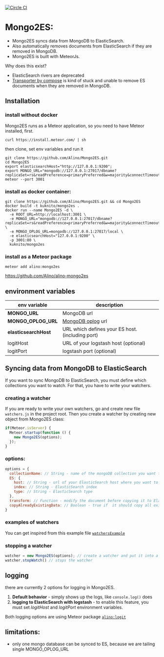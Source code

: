 [![Circle CI](https://circleci.com/gh/Alino/Mongo2ES/tree/master.svg?style=svg)](https://circleci.com/gh/Alino/Mongo2ES/tree/master)
# Mongo2ES:
- Mongo2ES syncs data from MongoDB to ElasticSearch.
- Also automatically removes documents from ElasticSearch if they are removed in MongoDB.
- Mongo2ES is built with MeteorJs.


Why does this exist?
- ElasticSearch rivers are deprecated
- [Transporter by compose](https://github.com/compose/transporter) is kind of stuck and unable to remove ES documents when they are removed in MongoDB.

## Installation
### install without docker
Mongo2ES runs as a Meteor application, so you need to have Meteor installed, first.
```shell
curl https://install.meteor.com/ | sh
```
then clone, set env variables and run it
```shell
git clone https://github.com/Alino/Mongo2ES.git
cd Mongo2ES
export elasticsearchHost="http://127.0.0.1:9200";
export MONGO_URL="mongodb://127.0.0.1:27017/dbname?replicaSet=rs&readPreference=primaryPreferred&w=majority&connectTimeoutMS=60000&socketTimeoutMS=60000"
meteor --port 3001
```
### install as docker container:
```shell
git clone https://github.com/Alino/Mongo2ES.git && cd Mongo2ES
docker build -t kuknito/mongo2es .
docker run --name Mongo2ES -d \
  -e ROOT_URL=http://localhost:3001 \
  -e MONGO_URL="mongodb://127.0.0.1:27017/dbname?replicaSet=rs&readPreference=primaryPreferred&w=majority&connectTimeoutMS=60000&socketTimeoutMS=60000" \
  -e MONGO_OPLOG_URL=mongodb://127.0.0.1:27017/local \
  -e elasticsearchHost="127.0.0.1:9200" \
  -p 3001:80 \
  kuknito/mongo2es
```

### install as a Meteor package
```
meteor add alino:mongo2es
```

https://github.com/Alino/alino-mongo2es

## environment variables
env variable          | description
----------------------|---------------------
**MONGO_URL**         | MongoDB url
**MONGO_OPLOG_URL**   | <a href="https://docs.mongodb.org/manual/core/replica-set-oplog/" target="_blank">MongoDB oplog</a> url
**elasticsearchHost** | URL which defines your ES host. (including port)
logitHost             | URL of your logstash host (optional)
logitPort             | logstash port (optional)


## Syncing data from MongoDB to ElasticSearch
If you want to sync MongoDB to ElasticSearch, you must define which collections you want to watch.
For that, you have to write your watchers.

### creating a watcher
If you are ready to write your own watchers,
go and create new file ```watchers.js``` in the project root.
Then you create a watcher by creating new object from Mongo2ES class:
```javascript
if(Meteor.isServer) {
  Meteor.startup(function () {
    new Mongo2ES(options);
  });
}
```

### options:
```javascript
options = {
  collectionName: // String - name of the mongoDB collection you want to watch
  ES: {
    host: // String - url of your ElasticSearch host where you want to copy the data to.
    index: // String - ElasticSearch index
    type: // String - ElasticSearch type
  },
  transform: // Function - modify the document before copying it to ElasticSearch. Takes 1 argument - the document and should return the modified document.
  copyAlreadyExistingData: // Boolean - true if  it should copy all existing data in this collection ( default: false )
}
```


### examples of watchers
You can get inspired from this example file
[```watchersExample```](https://github.com/Alino/Mongo2ES/blob/master/watchersExample)

### stopping a watcher
```javascript
watcher = new Mongo2ES(options); // create a watcher and put it into a variable
watcher.stopWatch() // stops the watcher
```

## logging
there are currently 2 options for logging in Mongo2ES.

1. **Default behavior** - simply shows up the logs, like ```console.log()``` does
2. **logging to ElasticSearch with logstash** - to enable this feature, you must set *logitHost* and *logitPort* environment variables.

Both logging options are using Meteor package <a href="https://github.com/Alino/logit/" target="_blank">```alino:logit```</a>

## limitations:
- only one mongo database can be synced to ES, because we are tailing single MONGO_OPLOG_URL
